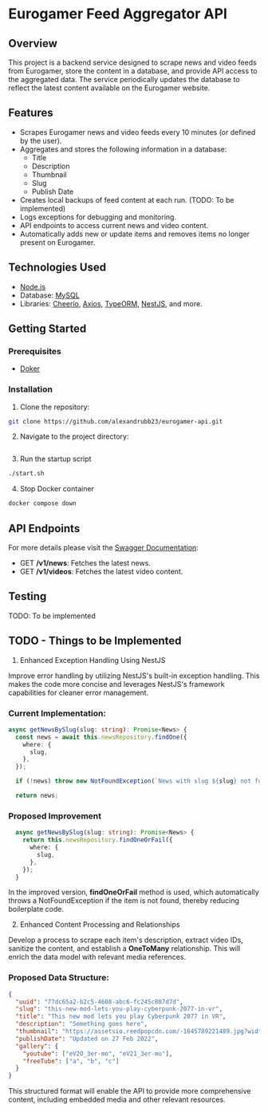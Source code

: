 # Eurogamer Feed Aggregator API

## Overview

This project is a backend service designed to scrape news and video feeds from Eurogamer, store the content in a database, and provide API access to the aggregated data. The service periodically updates the database to reflect the latest content available on the Eurogamer website.

## Features

- Scrapes Eurogamer news and video feeds every 10 minutes (or defined by the user).
- Aggregates and stores the following information in a database:
  - Title
  - Description
  - Thumbnail
  - Slug
  - Publish Date
- Creates local backups of feed content at each run. (TODO: To be implemented)
- Logs exceptions for debugging and monitoring.
- API endpoints to access current news and video content.
- Automatically adds new or update items and removes items no longer present on Eurogamer.

## Technologies Used

- [Node.js](https://nodejs.org/en)
- Database: [MySQL](https://www.mysql.com/)
- Libraries: [Cheerio](https://cheerio.js.org/), [Axios](https://axios-http.com/docs/intro), [TypeORM](https://typeorm.io/), [NestJS](https://nestjs.com/), and more.

## Getting Started

### Prerequisites

- [Doker](https://www.docker.com/)

### Installation

1. Clone the repository:

```bash
git clone https://github.com/alexandrubb23/eurogamer-api.git
```

2. Navigate to the project directory:

```bash

```

3. Run the startup script

```bash
./start.sh
```

4. Stop Docker container

```bash
docker compose down
```

## API Endpoints

For more details please visit the [Swagger Documentation](http://localhost:9000/api):

- GET **/v1/news**: Fetches the latest news.
- GET **/v1/videos**: Fetches the latest video content.

## Testing

TODO: To be implemented

## TODO - Things to be Implemented

1. Enhanced Exception Handling Using NestJS

Improve error handling by utilizing NestJS's built-in exception handling. This makes the code more concise and leverages NestJS's framework capabilities for cleaner error management.

### Current Implementation:

```ts
async getNewsBySlug(slug: string): Promise<News> {
  const news = await this.newsRepository.findOne({
    where: {
      slug,
    },
  });

  if (!news) throw new NotFoundException(`News with slug ${slug} not found`);

  return news;
```

### Proposed Improvement

```ts
  async getNewsBySlug(slug: string): Promise<News> {
    return this.newsRepository.findOneOrFail({
      where: {
        slug,
      },
    });
  }
```

In the improved version, **findOneOrFail** method is used, which automatically throws a NotFoundException if the item is not found, thereby reducing boilerplate code.

2. Enhanced Content Processing and Relationships

Develop a process to scrape each item's description, extract video IDs, sanitize the content, and establish a **OneToMany** relationship. This will enrich the data model with relevant media references.

### Proposed Data Structure:

```json
{
  "uuid": "77dc65a2-b2c5-4608-abc6-fc245c887d7d",
  "slug": "this-new-mod-lets-you-play-cyberpunk-2077-in-vr",
  "title": "This new mod lets you play Cyberpunk 2077 in VR",
  "description": "Something goes here",
  "thumbnail": "https://assetsio.reedpopcdn.com/-1645789221489.jpg?width=690&quality=75&format=jpg&auto=webp",
  "publishDate": "Updated on 27 Feb 2022",
  "gallery": {
    "youtube": ["eV2O_3er-mo", "eV21_3er-mo"],
    "freeTube": ["a", "b", "c"]
  }
}
```

This structured format will enable the API to provide more comprehensive content, including embedded media and other relevant resources.
